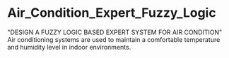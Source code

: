 # Air_Condition_Expert_Fuzzy_Logic
"DESIGN A FUZZY LOGIC BASED EXPERT SYSTEM FOR AIR CONDITION" Air conditioning systems are used to maintain a comfortable temperature and humidity level in indoor environments. 
